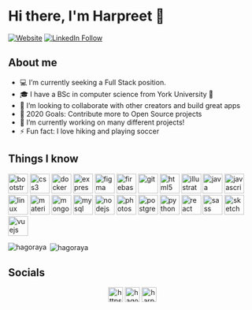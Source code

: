 # Hi there, I'm Harpreet 👋

[![Website](https://img.shields.io/website?label=hagoraya.com&style=flat-square&url=https%3A%2F%2Fhagoraya.com)](https://hagoraya.com)
[![LinkedIn Follow](https://img.shields.io/badge/LinkedIN-blue?style=flat-square&logo=linkedin&labelColor=blue)](https://www.linkedin.com/signup/public-profile-join?vieweeVanityName=hagoraya&trk=public_profile_top-card-primary-button-join-to-connect)

## About me

- 💻 I’m currently seeking a Full Stack position.
- 🎓 I have a BSc in computer science from York University 🍁
- 👯 I’m looking to collaborate with other creators and build great apps
- 🥅 2020 Goals: Contribute more to Open Source projects
- 🔭 I’m currently working on many different projects!
- ⚡ Fun fact: I love hiking and playing soccer

## Things I know

<p align="left"><img src="https://devicons.github.io/devicon/devicon.git/icons/bootstrap/bootstrap-plain.svg" alt="bootstrap" width="40" height="40"/> <img src="https://devicons.github.io/devicon/devicon.git/icons/css3/css3-original-wordmark.svg" alt="css3" width="40" height="40"/> <img src="https://devicons.github.io/devicon/devicon.git/icons/docker/docker-original-wordmark.svg" alt="docker" width="40" height="40"/> <img src="https://devicons.github.io/devicon/devicon.git/icons/express/express-original-wordmark.svg" alt="express" width="40" height="40"/> <img src="https://www.vectorlogo.zone/logos/figma/figma-icon.svg" alt="figma" width="40" height="40"/> <img src="https://www.vectorlogo.zone/logos/firebase/firebase-icon.svg" alt="firebase" width="40" height="40"/> <img src="https://www.vectorlogo.zone/logos/git-scm/git-scm-icon.svg" alt="git" width="40" height="40"/> <img src="https://devicons.github.io/devicon/devicon.git/icons/html5/html5-original-wordmark.svg" alt="html5" width="40" height="40"/> <img src="https://www.vectorlogo.zone/logos/adobe_illustrator/adobe_illustrator-icon.svg" alt="illustrator" width="40" height="40"/> <img src="https://devicons.github.io/devicon/devicon.git/icons/java/java-original-wordmark.svg" alt="java" width="40" height="40"/> <img src="https://devicons.github.io/devicon/devicon.git/icons/javascript/javascript-original.svg" alt="javascript" width="40" height="40"/> <img src="https://devicons.github.io/devicon/devicon.git/icons/linux/linux-original.svg" alt="linux" width="40" height="40"/> <img src="https://raw.githubusercontent.com/prplx/svg-logos/5585531d45d294869c4eaab4d7cf2e9c167710a9/svg/materialize.svg" alt="materialize" width="40" height="40"/> <img src="https://devicons.github.io/devicon/devicon.git/icons/mongodb/mongodb-original-wordmark.svg" alt="mongodb" width="40" height="40"/> <img src="https://devicons.github.io/devicon/devicon.git/icons/mysql/mysql-original-wordmark.svg" alt="mysql" width="40" height="40"/> <img src="https://devicons.github.io/devicon/devicon.git/icons/nodejs/nodejs-original-wordmark.svg" alt="nodejs" width="40" height="40"/> <img src="https://devicons.github.io/devicon/devicon.git/icons/photoshop/photoshop-plain.svg" alt="photoshop" width="40" height="40"/> <img src="https://devicons.github.io/devicon/devicon.git/icons/postgresql/postgresql-original-wordmark.svg" alt="postgresql" width="40" height="40"/> <img src="https://devicons.github.io/devicon/devicon.git/icons/python/python-original.svg" alt="python" width="40" height="40"/> <img src="https://devicons.github.io/devicon/devicon.git/icons/react/react-original-wordmark.svg" alt="react" width="40" height="40"/> <img src="https://devicons.github.io/devicon/devicon.git/icons/sass/sass-original.svg" alt="sass" width="40" height="40"/> <img src="https://www.vectorlogo.zone/logos/sketchapp/sketchapp-icon.svg" alt="sketch" width="40" height="40"/> <img src="https://devicons.github.io/devicon/devicon.git/icons/vuejs/vuejs-original-wordmark.svg" alt="vuejs" width="40" height="40"/></p>  
  
<p><img align="left" src="https://github-readme-stats.vercel.app/api/top-langs/?username=hagoraya&layout=compact&hide=html" alt="hagoraya" /></p>  
  
<p>&nbsp;<img align="center" src="https://github-readme-stats.vercel.app/api?username=hagoraya&show_icons=true" alt="hagoraya" /></p>  
  
  ## Socials
<p align="center">  
<a href="https://dev.to/hagoraya" target="blank"><img align="" src="https://cdn.jsdelivr.net/npm/simple-icons@3.0.1/icons/dev-dot-to.svg" alt="https://dev.to/hagoraya" height="30" width="30" /></a>  
<a href="https://linkedin.com/in/hagoraya" target="blank"><img align="" src="https://cdn.jsdelivr.net/npm/simple-icons@3.0.1/icons/linkedin.svg" alt="hagoraya" height="30" width="30" /></a>  
<a href="https://instagram.com/harpyeet" target="blank"><img align="" src="https://cdn.jsdelivr.net/npm/simple-icons@3.0.1/icons/instagram.svg" alt="harpyeet" height="30" width="30" /></a>  
</p>
